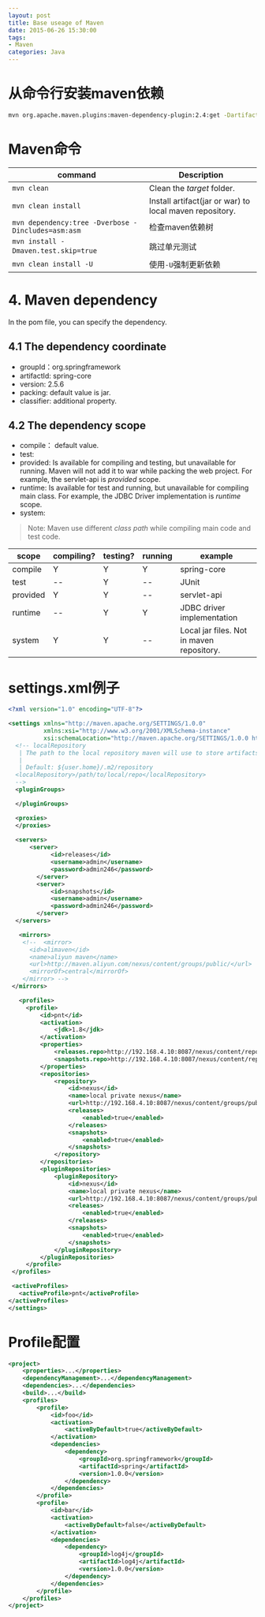 ```yaml
---
layout: post
title: Base useage of Maven
date: 2015-06-26 15:30:00
tags:
- Maven
categories: Java
---
```



# 从命令行安装maven依赖
```bash
mvn org.apache.maven.plugins:maven-dependency-plugin:2.4:get -DartifactId=jersey-servlet -DgroupId=com.sun.jersey -Dversion=1.19
```

# Maven命令

| command                                                 |             Description                                       |                   
| ------------------------------------------------------- | ------------------------------------------------------------- |
| `mvn clean`                                             | Clean the *target* folder.                                    |
| `mvn clean install`                                     | Install artifact(jar or war) to local maven repository.       |
| `mvn dependency:tree -Dverbose -Dincludes=asm:asm`      | 检查maven依赖树                                                 |
| `mvn install -Dmaven.test.skip=true`                    | 跳过单元测试                                                    |
| `mvn clean install -U`                                  | 使用`-U`强制更新依赖                                            |

# 4. Maven dependency
In the pom file, you can specify the dependency.
## 4.1 The dependency coordinate
* groupId：org.springframework
* artifactId: spring-core
* version: 2.5.6
* packing: default value is jar.
* classifier: additional property.

## 4.2 The dependency scope
* compile： default value.
* test:
* provided: Is available for compiling and testing, but unavailable for running. Maven will not add it to war while packing the web project.
For example, the servlet-api is *provided* scope.
* runtime: Is available for test and running, but unavailable for compiling main class. For example, the JDBC Driver implementation is *runtime* scope.
* system:

> Note: Maven use different *class path* while compiling main code and test code.

| scope        |   compiling?  |  testing?   | running  |      example                                 |
| ------------ | ------------- | ----------- | -------- | -------------------------------------------- |
| compile      | Y             | Y           | Y        |   spring-core                                |
| test         | --            | Y           | --       |   JUnit                                      |
| provided     | Y             | Y           | --       |   servlet-api                                |
| runtime      | --            | Y           | Y        |   JDBC driver implementation                 |
| system       | Y             | Y           | --       |   Local jar files. Not in maven repository.  |

# settings.xml例子
```xml
<?xml version="1.0" encoding="UTF-8"?>

<settings xmlns="http://maven.apache.org/SETTINGS/1.0.0"
          xmlns:xsi="http://www.w3.org/2001/XMLSchema-instance"
          xsi:schemaLocation="http://maven.apache.org/SETTINGS/1.0.0 http://maven.apache.org/xsd/settings-1.0.0.xsd">
  <!-- localRepository
   | The path to the local repository maven will use to store artifacts.
   |
   | Default: ${user.home}/.m2/repository
  <localRepository>/path/to/local/repo</localRepository>
  -->
  <pluginGroups>

  </pluginGroups>

  <proxies>
  </proxies>
  
  <servers>
      <server>
			<id>releases</id>
			<username>admin</username>
			<password>admin246</password>
		</server>
		<server>
			<id>snapshots</id>
			<username>admin</username>
			<password>admin246</password>
		</server>
  </servers>

   <mirrors>
    <!--  <mirror>
      <id>alimaven</id>
      <name>aliyun maven</name>
      <url>http://maven.aliyun.com/nexus/content/groups/public/</url>
      <mirrorOf>central</mirrorOf>
    </mirror> -->
 </mirrors>

   <profiles>
     <profile>
         <id>pnt</id>
         <activation>
             <jdk>1.8</jdk>
         </activation>
         <properties>
             <releases.repo>http://192.168.4.10:8087/nexus/content/repositories/releases</releases.repo>
             <snapshots.repo>http://192.168.4.10:8087/nexus/content/repositories/snapshots</snapshots.repo>
         </properties>
         <repositories>
             <repository>
                 <id>nexus</id>
                 <name>local private nexus</name>
                 <url>http://192.168.4.10:8087/nexus/content/groups/public/</url>
                 <releases>
                     <enabled>true</enabled>
                 </releases>
                 <snapshots>
                     <enabled>true</enabled>
                 </snapshots>
             </repository>
         </repositories>
         <pluginRepositories>
             <pluginRepository>
                 <id>nexus</id>
                 <name>local private nexus</name>
                 <url>http://192.168.4.10:8087/nexus/content/groups/public/</url>
                 <releases>
                     <enabled>true</enabled>
                 </releases>
                 <snapshots>
                     <enabled>true</enabled>
                 </snapshots>
             </pluginRepository>
         </pluginRepositories>
     </profile>
 </profiles>

 <activeProfiles>
   <activeProfile>pnt</activeProfile>
</activeProfiles>
</settings>
```


# Profile配置
```xml
<project>
    <properties>...</properties>
    <dependencyManagement>...</dependencyManagement>
    <dependencies>...</dependencies>
    <build>...</build>
    <profiles>
        <profile>
            <id>foo</id>
            <activation>
                <activeByDefault>true</activeByDefault>
            </activation>
            <dependencies>
                <dependency>
                    <groupId>org.springframework</groupId>
                    <artifactId>spring</artifactId>
                    <version>1.0.0</version>
                </dependency>
            </dependencies>
        </profile>
        <profile>
            <id>bar</id>
            <activation>
                <activeByDefault>false</activeByDefault>
            </activation>
            <dependencies>
                <dependency>
                    <groupId>log4j</groupId>
                    <artifactId>log4j</artifactId>
                    <version>1.0.0</version>
                </dependency>
            </dependencies>
        </profile>
    </profiles>
</project>

```

